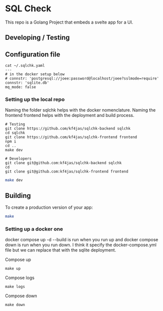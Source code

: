 # SQL Check 

This repo is a Golang Project that embeds a svelte app for a UI.

## Developing / Testing


## Configuration file

```
cat ~/.sqlchk.yaml
---
# in the docker setup below 
# connstr: 'postgresql://joee:password@localhost/joee?sslmode=require'
connstr: 'sqlite.db'
mq_mode: false
```

### Setting up the local repo

Naming the folder sqlchk helps with the docker nomenclature. Naming the frontend frontend helps with the deployment and build process.

```
# Testing
git clone https://github.com/kf4jas/sqlchk-backend sqlchk
cd sqlchk
git clone https://github.com/kf4jas/sqlchk-frontend frontend
npm i
cd ..
make dev

# Developers
git clone git@github.com:kf4jas/sqlchk-backend sqlchk
cd 
git clone git@github.com:kf4jas/sqlchk-frontend frontend
```

```bash
make dev
```

## Building

To create a production version of your app:

```bash
make
```

### Setting up a docker one

docker compose up -d --build is run when you run up
and docker compose down is run when you run down.
I think it specify the docker-compose.yml file but
we can replace that with the sqlite deployment.



Compose up

```
make up
```

Compose logs

```
make logs
```

Compose down

```
make down
```
